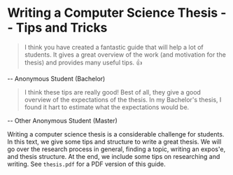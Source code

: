 # Writing a Computer Science Thesis -- Tips and Tricks

> I think you have created a fantastic guide that will help a lot of students.
> It gives a great overview of the work (and motivation for the thesis) and provides many useful tips. 👍

-- Anonymous Student (Bachelor)

> I think these tips are really good! Best of all, they give a good overview of the expectations of the thesis.
> In my Bachelor's thesis, I found it hart to estimate what the expectations would be.

-- Other Anonymous Student (Master)

Writing a computer science thesis is a considerable challenge for students.
In this text, we give some tips and structure to write a great thesis.
We will go over the research process in general, finding a topic, writing an expos\'e, and thesis structure.
At the end, we include some tips on researching and writing.
See `thesis.pdf` for a PDF version of this guide.
